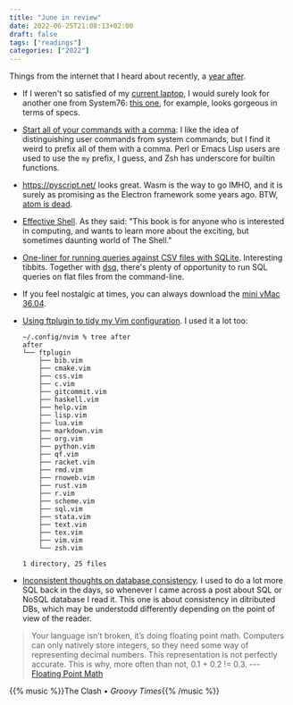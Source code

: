 ```yaml
---
title: "June in review"
date: 2022-06-25T21:08:13+02:00
draft: false
tags: ["readings"]
categories: ["2022"]
---
```


Things from the internet that I heard about recently, a [year after].

- If I weren't so satisfied of my [current laptop], I would surely look for another one from System76: [this one], for example, looks gorgeous in terms of specs.
- [Start all of your commands with a comma](https://rhodesmill.org/brandon/2009/commands-with-comma/): I like the idea of distinguishing user commands from system commands, but I find it weird to prefix all of them with a comma. Perl or Emacs Lisp users are used to use the `my` prefix, I guess, and Zsh has underscore for builtin functions.
- <https://pyscript.net/> looks great. Wasm is the way to go IMHO, and it is surely as promising as the Electron framework some years ago. BTW, [atom is dead].
- [Effective Shell](https://effective-shell.com/). As they said: "This book is for anyone who is interested in computing, and wants to learn more about the exciting, but sometimes daunting world of The Shell."
- [One-liner for running queries against CSV files with SQLite](https://til.simonwillison.net/sqlite/one-line-csv-operations). Interesting tibbits. Together with [dsq], there's plenty of opportunity to run SQL queries on flat files from the command-line.
- If you feel nostalgic at times, you can always download the [mini vMac 36.04].
- [Using ftplugin to tidy my Vim configuration](https://www.jackfranklin.co.uk/blog/using-ftplugin-in-vim/). I used it a lot too:

  ```shell
  ~/.config/nvim % tree after
  after
  └── ftplugin
      ├── bib.vim
      ├── cmake.vim
      ├── css.vim
      ├── c.vim
      ├── gitcommit.vim
      ├── haskell.vim
      ├── help.vim
      ├── lisp.vim
      ├── lua.vim
      ├── markdown.vim
      ├── org.vim
      ├── python.vim
      ├── qf.vim
      ├── racket.vim
      ├── rmd.vim
      ├── rnoweb.vim
      ├── rust.vim
      ├── r.vim
      ├── scheme.vim
      ├── sql.vim
      ├── stata.vim
      ├── text.vim
      ├── tex.vim
      ├── vim.vim
      └── zsh.vim

  1 directory, 25 files
  ```

- [Inconsistent thoughts on database consistency](https://www.alexdebrie.com/posts/database-consistency/). I used to do a lot more SQL back in the days, so whenever I came across a post about SQL or NoSQL database I read it. This one is about consistency in ditributed DBs, which may be understodd differently depending on the point of view of the reader.

> Your language isn’t broken, it’s doing floating point math. Computers can only natively store integers, so they need some way of representing decimal numbers. This representation is not perfectly accurate. This is why, more often than not, 0.1 + 0.2 != 0.3. --- [Floating Point Math](https://0.30000000000000004.com/)

{{% music %}}The Clash • _Groovy Times_{{% /music %}}

[year after]: /post/micro-review-018/
[current laptop]: /post/welcome-ubuntu/
[this one]: https://system76.com/laptops/lemur
[atom is dead]: https://github.blog/2022-06-08-sunsetting-atom/
[dsq]: https://github.com/multiprocessio/dsq
[mini vmac 36.04]: https://www.gryphel.com/c/minivmac/download.html
